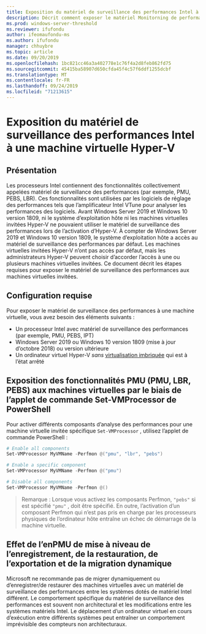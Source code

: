 ```yaml
---
title: Exposition du matériel de surveillance des performances Intel à une machine virtuelle Hyper-V
description: Décrit comment exposer le matériel Monitorning de performances d’Intel à un ordinateur Hyper-V. Aborde également le fonctionnement de la migration dynamique des effets d’activation.
ms.prod: windows-server-threshold
ms.reviewer: ifufondu
author: ifeomaufondu-ms
ms.author: ifufondu
manager: chhuybre
ms.topic: article
ms.date: 09/20/2019
ms.openlocfilehash: 1bc821cc46a3a402778e1c76f4a2d8feb862fd75
ms.sourcegitcommit: 45415ba58907d650cfda45f4c57f6ddf1255dcbf
ms.translationtype: MT
ms.contentlocale: fr-FR
ms.lasthandoff: 09/24/2019
ms.locfileid: "71213615"
---
```

# <a name="exposing-intel-performance-monitoring-hardware-to-a-hyper-v-virtual-machine"></a>Exposition du matériel de surveillance des performances Intel à une machine virtuelle Hyper-V
 
## <a name="background"></a>Présentation
Les processeurs Intel contiennent des fonctionnalités collectivement appelées matériel de surveillance des performances (par exemple, PMU, PEBS, LBR). Ces fonctionnalités sont utilisées par les logiciels de réglage des performances tels que l’amplificateur Intel VTune pour analyser les performances des logiciels.  Avant Windows Server 2019 et Windows 10 version 1809, ni le système d’exploitation hôte ni les machines virtuelles invitées Hyper-V ne pouvaient utiliser le matériel de surveillance des performances lors de l’activation d’Hyper-V.  À compter de Windows Server 2019 et Windows 10 version 1809, le système d’exploitation hôte a accès au matériel de surveillance des performances par défaut.  Les machines virtuelles invitées Hyper-V n’ont pas accès par défaut, mais les administrateurs Hyper-V peuvent choisir d’accorder l’accès à une ou plusieurs machines virtuelles invitées.  Ce document décrit les étapes requises pour exposer le matériel de surveillance des performances aux machines virtuelles invitées.
 
## <a name="requirements"></a>Configuration requise 
Pour exposer le matériel de surveillance des performances à une machine virtuelle, vous avez besoin des éléments suivants :
- Un processeur Intel avec matériel de surveillance des performances (par exemple, PMU, PEBS, IPT)
- Windows Server 2019 ou Windows 10 version 1809 (mise à jour d’octobre 2018) ou version ultérieure
- Un ordinateur virtuel Hyper-V _sans_ [virtualisation imbriquée](https://docs.microsoft.com/virtualization/hyper-v-on-windows/user-guide/nested-virtualization) qui est à l’état arrêté
 
## <a name="exposing-the-pmu-capabilities-pmu-lbr-pebs-to-virtual-machines-via-powershells-set-vmprocessor-cmdlet"></a>Exposition des fonctionnalités PMU (PMU, LBR, PEBS) aux machines virtuelles par le biais de l’applet de commande Set-VMProcessor de PowerShell
Pour activer différents composants d’analyse des performances pour une machine virtuelle invitée spécifique `Set-VMProcessor` , utilisez l’applet de commande PowerShell :
 
``` Powershell
# Enable all components
Set-VMProcessor MyVMName -Perfmon @("pmu", "lbr", "pebs")
```
 
``` Powershell
# Enable a specific component
Set-VMProcessor MyVMName -Perfmon @("pmu")
```
 
``` Powershell
# Disable all components
Set-VMProcessor MyVMName -Perfmon @()
```
 
>Remarque : Lorsque vous activez les composants Perfmon, `"pebs"` si est spécifié `"pmu"` , doit être spécifié.  En outre, l’activation d’un composant Perfmon qui n’est pas pris en charge par les processeurs physiques de l’ordinateur hôte entraîne un échec de démarrage de la machine virtuelle.
 
## <a name="effect-of-pmu-enabelement-on-saverestore-export-and-live-migration"></a>Effet de l’enPMU de mise à niveau de l’enregistrement, de la restauration, de l’exportation et de la migration dynamique
 
Microsoft ne recommande pas de migrer dynamiquement ou d’enregistrer/de restaurer des machines virtuelles avec un matériel de surveillance des performances entre les systèmes dotés de matériel Intel différent. Le comportement spécifique du matériel de surveillance des performances est souvent non architectural et les modifications entre les systèmes matériels Intel.  Le déplacement d’un ordinateur virtuel en cours d’exécution entre différents systèmes peut entraîner un comportement imprévisible des compteurs non architecturaux.